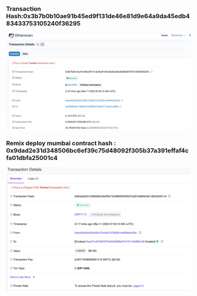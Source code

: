 ### Transaction Hash:0x3b7b0b10ae91b45ed9f131de46e81d9e64a9da45edb483433753105240f36295

![image-20230311145346310](../img/WX20230311-154109%402x.png)

### Remix deploy mumbai contract hash : 0x9dad2e31d348506bc6ef39c75d48092f305b37a391effaf4cfa01dbfa25001c4

![image-20230311152611568](../img/WX20230311-154034%402x.png)
